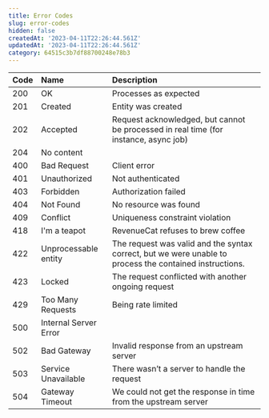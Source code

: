 ```yaml
---
title: Error Codes
slug: error-codes
hidden: false
createdAt: '2023-04-11T22:26:44.561Z'
updatedAt: '2023-04-11T22:26:44.561Z'
category: 64515c3b7df88700248e78b3
---
```

| Code | Name                  | Description                                                                                             |
| :--- | :-------------------- | :------------------------------------------------------------------------------------------------------ |
| 200  | OK                    | Processes as expected                                                                                   |
| 201  | Created               | Entity was created                                                                                      |
| 202  | Accepted              | Request acknowledged, but cannot be processed in real time (for instance, async job)                    |
| 204  | No content            |                                                                                                         |
| 400  | Bad Request           | Client error                                                                                            |
| 401  | Unauthorized          | Not authenticated                                                                                       |
| 403  | Forbidden             | Authorization failed                                                                                    |
| 404  | Not Found             | No resource was found                                                                                   |
| 409  | Conflict              | Uniqueness constraint violation                                                                         |
| 418  | I'm a teapot          | RevenueCat refuses to brew coffee                                                                       |
| 422  | Unprocessable entity  | The request was valid and the syntax correct, but we were unable to process the contained instructions. |
| 423  | Locked                | The request conflicted with another ongoing request                                                     |
| 429  | Too Many Requests     | Being rate limited                                                                                      |
| 500  | Internal Server Error |                                                                                                         |
| 502  | Bad Gateway           | Invalid response from an upstream server                                                                |
| 503  | Service Unavailable   | There wasn’t a server to handle the request                                                             |
| 504  | Gateway Timeout       | We could not get the response in time from the upstream server                                          |
